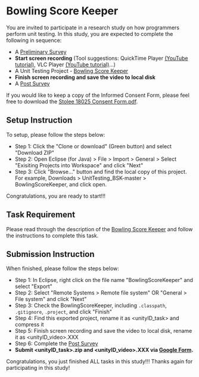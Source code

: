 # Bowling Score Keeper

You are invited to participate in a research study on how programmers perform unit testing. In this study, you are expected to complete the following in sequence:
- A [Preliminary Survey](https://ncsu.qualtrics.com/jfe/form/SV_0ue2442xd30BFxI) 
- **Start screen recording** (Tool suggestions: QuickTime Player [(YouTube tutorial)](https://www.youtube.com/watch?v=qwkW9hk1Brk), VLC Player [(YouTube tutorial)](https://www.youtube.com/watch?v=zPU0YS7t7xY)...)
- A Unit Testing Project - [Bowling Score Keeper](https://github.com/ginaBai/UnitTesting_BSK/tree/master/BowlingScoreKeeper)
- **Finish screen recording and save the video to local disk**
- A [Post Survey](https://ncsu.qualtrics.com/jfe/form/SV_8Jiv1T9JHD70pfM)

If you would like to keep a copy of the Informed Consent Form, please feel free to download the [Stolee 18025 Consent Form.pdf](https://github.com/ginaBai/UnitTesting_BSK/blob/master/Stolee%2018025%20Consent%20Form.pdf).

## Setup Instruction
To setup, please follow the steps below:

- Step 1: Click the "Clone or download" (Green button) and select "Download ZIP"
- Step 2: Open Eclipse (for Java) > File > Import > General > Select "Exisiting Projects into Workspace" and click "Next"
- Step 3: Click "Browse..." button and find the local copy of this project. For example, Downloads > UnitTesting_BSK-master > BowlingScoreKeeper, and click open.

Congratulations, you are ready to start!!! 

## Task Requirement
Please read through the description of the [Bowling Score Keeper](https://github.com/ginaBai/UnitTesting_BSK/tree/master/BowlingScoreKeeper) and follow the instructions to complete this task. 

## Submission Instruction
When finished, please follow the steps below:

- Step 1: In Eclipse, right click on the file name "BowlingScoreKeeper" and select "Export"
- Step 2: Select "Remote Systems > Remote file system" OR "General > File system" and click "Next"
- Step 3: Check the BowlingScoreKeeper, including `.classpath`, `.gitignore`, `.project`, and click "Finish"
- Step 4: Find this exported project, rename it as <unityID_task> and compress it
- Step 5: Finish screen recording and save the video to local disk, rename it as <unityID_video>.XXX
- Step 6: Complete the [Post Survey](https://ncsu.qualtrics.com/jfe/form/SV_8Jiv1T9JHD70pfM)
- **Submit <unityID_task>.zip and <unityID_video>.XXX via [Google Form](https://docs.google.com/forms/d/e/1FAIpQLSdzqURwDTIeVHWR3oHMVH7mQJc-hVnnscS_StDbdeVZm1no1g/viewform).**

Congratulations, you just finished ALL tasks in this study!!! Thanks again for participating in this study!
